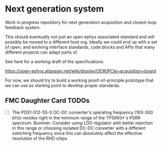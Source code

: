 # Next generation system 
Work in progress repository for next generation acquisition and closed-loop
feedback system. 
 
This should eventually not just an open ephys associated standard and will
possibly be moved to a different host org. Ideally we could end up with a set
of open, and evolving interface standards, code blocks and APIs that many
different projects can adapt parts of. 
  
See here for a working draft of the specifications: 
 
https://open-ephys.atlassian.net/wiki/display/OEW/PCIe+acquisition+board 

For now, we should try to build a working proof-of-principle prototype that we
can use as starting point to develop proper standards. 

## FMC Daughter Card TODOs

- [ ] The PDS1-S12-S5-S DC-DC converter's operating frequency (100-300 kHz)
  resides right in the minimum range of the TPS993\*'s PSRR spectrum. Bummer.
  Consider using LDO regulator with better rejection in this range  or choosing
  isolated DC-DC converter with a different switching frequency since this can
  absolutely affect the effective resolution of the RHD chips. 
